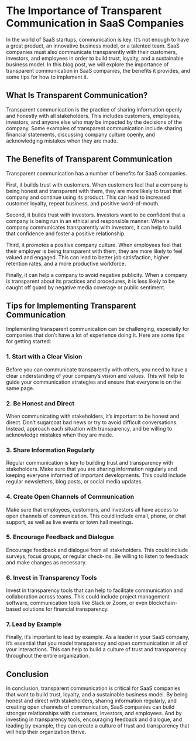 # The Importance of Transparent Communication in SaaS Companies

In the world of SaaS startups, communication is key. It’s not enough to have a great product, an innovative business model, or a talented team. SaaS companies must also communicate transparently with their customers, investors, and employees in order to build trust, loyalty, and a sustainable business model. In this blog post, we will explore the importance of transparent communication in SaaS companies, the benefits it provides, and some tips for how to implement it.

## What Is Transparent Communication? 

Transparent communication is the practice of sharing information openly and honestly with all stakeholders. This includes customers, employees, investors, and anyone else who may be impacted by the decisions of the company. Some examples of transparent communication include sharing financial statements, discussing company culture openly, and acknowledging mistakes when they are made.

## The Benefits of Transparent Communication

Transparent communication has a number of benefits for SaaS companies. 

First, it builds trust with customers. When customers feel that a company is being honest and transparent with them, they are more likely to trust that company and continue using its product. This can lead to increased customer loyalty, repeat business, and positive word-of-mouth.

Second, it builds trust with investors. Investors want to be confident that a company is being run in an ethical and responsible manner. When a company communicates transparently with investors, it can help to build that confidence and foster a positive relationship.

Third, it promotes a positive company culture. When employees feel that their employer is being transparent with them, they are more likely to feel valued and engaged. This can lead to better job satisfaction, higher retention rates, and a more productive workforce.

Finally, it can help a company to avoid negative publicity. When a company is transparent about its practices and procedures, it is less likely to be caught off guard by negative media coverage or public sentiment. 

## Tips for Implementing Transparent Communication

Implementing transparent communication can be challenging, especially for companies that don’t have a lot of experience doing it. Here are some tips for getting started:

### 1. Start with a Clear Vision

Before you can communicate transparently with others, you need to have a clear understanding of your company’s vision and values. This will help to guide your communication strategies and ensure that everyone is on the same page.

### 2. Be Honest and Direct

When communicating with stakeholders, it’s important to be honest and direct. Don’t sugarcoat bad news or try to avoid difficult conversations. Instead, approach each situation with transparency, and be willing to acknowledge mistakes when they are made.

### 3. Share Information Regularly

Regular communication is key to building trust and transparency with stakeholders. Make sure that you are sharing information regularly and keeping everyone informed of important developments. This could include regular newsletters, blog posts, or social media updates.

### 4. Create Open Channels of Communication

Make sure that employees, customers, and investors all have access to open channels of communication. This could include email, phone, or chat support, as well as live events or town hall meetings. 

### 5. Encourage Feedback and Dialogue

Encourage feedback and dialogue from all stakeholders. This could include surveys, focus groups, or regular check-ins. Be willing to listen to feedback and make changes as necessary.

### 6. Invest in Transparency Tools

Invest in transparency tools that can help to facilitate communication and collaboration across teams. This could include project management software, communication tools like Slack or Zoom, or even blockchain-based solutions for financial transparency.

### 7. Lead by Example

Finally, it’s important to lead by example. As a leader in your SaaS company, it’s essential that you model transparency and open communication in all of your interactions. This can help to build a culture of trust and transparency throughout the entire organization.

## Conclusion

In conclusion, transparent communication is critical for SaaS companies that want to build trust, loyalty, and a sustainable business model. By being honest and direct with stakeholders, sharing information regularly, and creating open channels of communication, SaaS companies can build stronger relationships with customers, investors, and employees. And by investing in transparency tools, encouraging feedback and dialogue, and leading by example, they can create a culture of trust and transparency that will help their organization thrive.